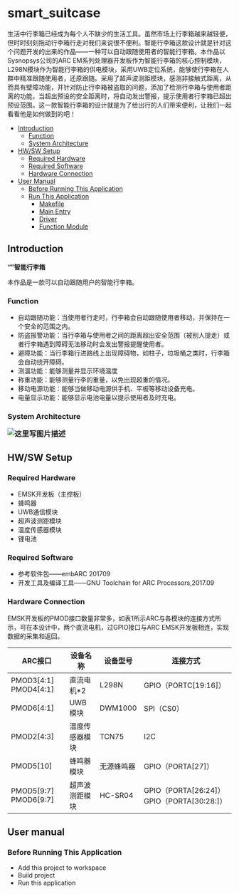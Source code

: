 
# smart_suitcase

生活中行李箱已经成为每个人不缺少的生活工具。虽然市场上行李箱越来越轻便，但时时刻刻拖动行李箱行走对我们来说很不便利。智能行李箱这款设计就是针对这个问题开发的出来的作品——一种可以自动跟随使用者的智能行李箱。本作品以Sysnopsys公司的ARC EM系列处理器开发板作为智能行李箱的核心控制模块，L298N模块作为智能行李箱的供电模块，采用UWB定位系统，能够使行李箱在人群中精准跟随使用者，还原跟随。采用了超声波测距模块，感测非接触式距离，从而具有壁障功能，并针对防止行李箱被盗取的问题，添加了检测行李箱与使用者距离的功能，当超出预设的安全距离时，将自动发出警报，提示使用者行李箱已超出预设范围。这一款智能行李箱的设计就是为了给出行的人们带来便利，让我们一起看看他是如何做到的吧！

- [Introduction](#1)   
    - [Function](#1.1)
	- [System Architecture](#1.2)
- [HW/SW Setup](#2)
	- [Required Hardware](#2.1)
	- [Required Software](#2.2)
	- [Hardware Connection](#2.3)
- [User Manual](#3)
	- [Before Running This Application](#3.1)
	- [Run This Application](#3.2)
		- [Makefile](#3.2.1)
		- [Main Entry](#3.2.2)
		- [Driver](#3.2.3)
		- [Function Module](#3.2.4)


## <h2 id='1'> Introduction 


**“”智能行李箱**

本作品是一款可以自动跟随用户的智能行李箱。

### <h3 id='1.1'> Function 

- 自动跟随功能：当使用者行走时，行李箱会自动跟随使用者移动，并保持在一个安全的范围之内。
- 防盗报警功能：当行李箱与使用者之间的距离超出安全范围（被别人提走）或者行李箱遇到障碍无法移动时会发出警报提醒使用者。
- 避障功能：当行李箱行进路线上出现障碍物，如柱子，垃圾桶之类时，行李箱会自动绕开障碍。
- 测温功能：能够测量并显示环境温度
- 称重功能：能够测量行李的重量，以免出现超重的情况。
- 移动电源功能：能够当做移动电源供手机、平板等移动设备充电。
- 电量显示功能：能够显示电池电量以提示使用者及时充电。

<h3 id='1.2'> System Architecture


![这里写图片描述](https://img-blog.csdn.net/20180528222736927?watermark/2/text/aHR0cHM6Ly9ibG9nLmNzZG4ubmV0L3N5cW55dWU=/font/5a6L5L2T/fontsize/400/fill/I0JBQkFCMA==/dissolve/70)

<h2 id='2'> HW/SW Setup

### <h3 id='2.1'>Required Hardware

- EMSK开发板（主控板）
- 蜂鸣器
- UWB通信模块
- 超声波测距模块
- 温度传感器模块
- 锂电池

### <h3 id='2.2'>Required Software

- 参考软件包——embARC 201709
- 开发工具及编译工具——GNU Toolchain for ARC Processors,2017.09

### <h3 id='2.3'>Hardware Connection

EMSK开发板的PMOD接口数量非常多，如表1所示ARC与各模块的连接方式所示，可在本设计中，两个直流电机，过GPIO接口与ARC EMSK开发板相连，实现数据的采集和返回。

|ARC接口|	设备名称|	设备型号|	连接方式|
|---|--|---|---|
|PMOD3[4:1] PMOD4[4:1]	|直流电机\*2    |	L298N|	GPIO（PORTC[19:16]）|
|PMOD6[4:1]|	 UWB模块|	DWM1000	|SPI（CS0）|
|PMOD2[4:3]|	温度传感器模块	|TCN75	|I2C|
|PMOD5[10]	|蜂鸣器模块	|无源蜂鸣器	|GPIO（PORTA[27]）|
|PMOD5[9:7] PMOD6[9:7]	|超声波测距模块|	HC-SR04|	GPIO（PORTA[26:24]）GPIO（PORTA[30:28:]）|


<h2 id='3'>User manual
	
### <h3 id='3.1'>Before Running This Application



- Add this project to workspace
- Build project
- Run this application



